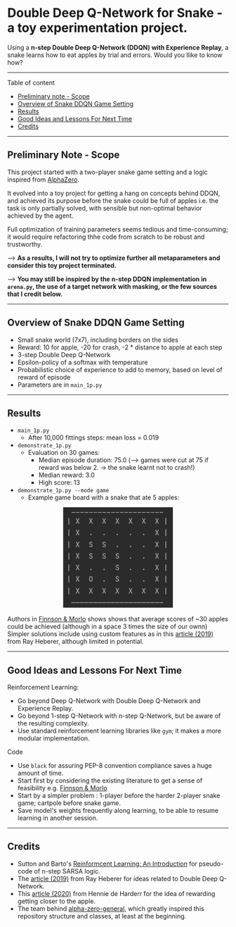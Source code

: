 # Double Deep Q-Network for Snake - a toy experimentation project.

Using a **n-step Double Deep Q-Network (DDQN) with Experience Replay**, a snake learns how to eat apples by trial and errors. Would you llike to know how?

---

Table of content
- [Preliminary note - Scope](#note)
- [Overview of Snake DDQN Game Setting](#setting)
- [Results](#results)
- [Good Ideas and Lessons For Next Time](#ideas)
- [Credits](#credits)

---

## Preliminary Note - Scope
<a name="note"/>

This project started with a two-player snake game setting and a logic inspired from [AlphaZero](https://deepmind.com/blog/article/alphazero-shedding-new-light-grand-games-chess-shogi-and-go).

It evolved into a toy project for getting a hang on concepts behind DDQN, and achieved its purpose before the snake could be full of apples i.e. the task is only partially solved, with sensible but non-optimal behavior achieved by the agent. 

Full optimization of training parameters seems tedious and time-consuming; it would require refactoring thhe code from scratch to be robust and trustworthy.

--> **As a results, I will not try to optimize further all metaparameters and consider this toy project terminated.**

--> **You may still be inspired by the n-step DDQN implementation in `arena.py`, the use of a target network with masking, or the few sources that I credit below.**

---

## Overview of Snake DDQN Game Setting 
<a name="setting"/>

- Small snake world (7x7), including borders on the sides
- Reward: 10 for apple, -20 for crash, -2 * distance to apple at each step
- 3-step Double Deep Q-Network
- Epsilon-policy of a softmax with temperature
- Probabilistic choice of experience to add to memory, based on level of reward of episode
- Parameters are in `main_1p.py`

---

## Results
<a name="results"/>


- `main_1p.py`
  - After 10,000 fittings steps: mean loss = 0.019
- `demonstrate_1p.py`
  - Evaluation on 30 games:
    - Median episode duration: 75.0 (--> games were cut at 75 if reward was below 2. -> the snake learnt not to crash!)
    - Median reward: 3.0
    - High score: 13
- `demonstrate_1p.py --mode game`
  - Example game board with a snake that ate 5 apples:

<p align="center">
  <img src="./Trained_Models/img/snake_ascii_art.png" width="250" title="Do you like ASCII art?">
</p>



Authors in [Finnson & Morlo](https://www.diva-portal.org/smash/get/diva2:1342302/FULLTEXT01.pdf)
shows shows that average scores of ~30 apples could be achieved (although in a space 3 times the size of our ownn)
Simpler solutions include using custom features as in this [article (2019)](https://towardsdatascience.com/why-going-from-implementing-q-learning-to-deep-q-learning-can-be-difficult-36e7ea1648af)
from Ray Heberer, although limited in potential.

---

## Good Ideas and Lessons For Next Time
<a name="ideas"/>

Reinforcement Learning:
- Go beyond Deep Q-Network with Double Deep Q-Network and Experience Replay.
- Go beyond 1-step Q-Network with n-step Q-Network, but be aware of the resulting complexity.
- Use standard reinforcement learning libraries like `gym`; it makes a more modular implementation.

Code
- Use `black` for assuring PEP-8 convention compliance saves a huge amount of time.
- Start first by considering the existing literature to get a sense of feasibility e.g. [Finnson & Morlo](https://www.diva-portal.org/smash/get/diva2:1342302/FULLTEXT01.pdf)
- Start by a simpler problem : 1-player before the harder 2-player snake game; cartpole before snake game.
- Save model's weights frequently along learning, to be able to resume learning in another session.

---

## Credits
<a name="credits"/>

- Sutton and Barto's [Reinformcent Learning: An Introduction](http://incompleteideas.net/book/RLbook2020.pdf)
for pseudo-code of n-step SARSA logic.
- The [article (2019)](https://towardsdatascience.com/why-going-from-implementing-q-learning-to-deep-q-learning-can-be-difficult-36e7ea1648af)
from Ray Heberer for ideas related to Double Deep Q-Network.
- This [article (2020)](https://towardsdatascience.com/snake-played-by-a-deep-reinforcement-learning-agent-53f2c4331d36)
from Hennie de Harderr for the idea of rewarding getting closer to the apple.
- The team behind [alpha-zero-general](https://github.com/suragnair/alpha-zero-general/),
which greatly inspired this repository structure and classes, at least at the beginning.

